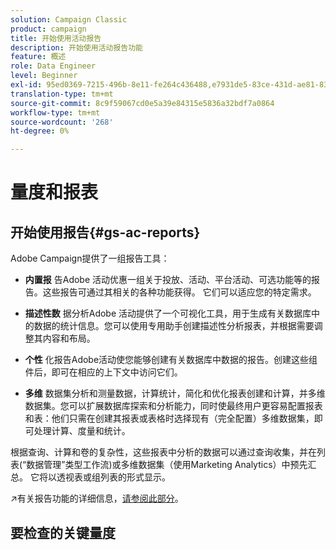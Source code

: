 ```yaml
---
solution: Campaign Classic
product: campaign
title: 开始使用活动报告
description: 开始使用活动报告功能
feature: 概述
role: Data Engineer
level: Beginner
exl-id: 95ed0369-7215-496b-8e11-fe264c436488,e7931de5-83ce-431d-ae81-83793d257550
translation-type: tm+mt
source-git-commit: 8c9f59067cd0e5a39e84315e5836a32bdf7a0864
workflow-type: tm+mt
source-wordcount: '268'
ht-degree: 0%

---
```


# 量度和报表

## 开始使用报告{#gs-ac-reports}

Adobe Campaign提供了一组报告工具：

* **内置报**
告Adobe 活动优惠一组关于投放、活动、平台活动、可选功能等的报告。这些报告可通过其相关的各种功能获得。 它们可以适应您的特定需求。

* **描述性数**
据分析Adobe 活动提供了一个可视化工具，用于生成有关数据库中的数据的统计信息。您可以使用专用助手创建描述性分析报表，并根据需要调整其内容和布局。

* **个性**
化报告Adobe活动使您能够创建有关数据库中数据的报告。创建这些组件后，即可在相应的上下文中访问它们。

* **多维**
数据集分析和测量数据，计算统计，简化和优化报表创建和计算，并多维数据集。您可以扩展数据库探索和分析能力，同时使最终用户更容易配置报表和表：他们只需在创建其报表或表格时选择现有（完全配置）多维数据集，即可处理计算、度量和统计。

根据查询、计算和卷的复杂性，这些报表中分析的数据可以通过查询收集，并在列表(“数据管理”类型工作流)或多维数据集（使用Marketing Analytics）中预先汇总。 它将以透视表或组列表的形式显示。

:arrow_upper_right:有关报告功能的详细信息，[请参阅此部分](https://experienceleague.adobe.com/docs/campaign-classic/using/reporting/reporting-in-adobe-campaign/about-adobe-campaign-reporting-tools.html)。

## 要检查的关键量度

